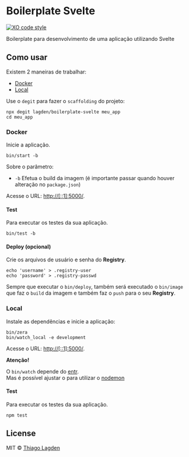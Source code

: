 # Boilerplate Svelte

[![XO code style][xo-img]][xo]

[xo-img]:        https://img.shields.io/badge/code_style-XO-5ed9c7.svg
[xo]:            https://github.com/sindresorhus/xo


Boilerplate para desenvolvimento de uma aplicação utilizando Svelte


## Como usar

Existem 2 maneiras de trabalhar:

- [Docker](#docker)
- [Local](#local)


Use o `degit` para fazer o `scaffolding` do projeto:

```shell
npx degit lagden/boilerplate-svelte meu_app
cd meu_app
```


### Docker

Inicie a aplicação.

```shell
bin/start -b
```

Sobre o parâmetro:

 - `-b` Efetua o build da imagem (é importante passar quando houver alteração no `package.json`)


Acesse o URL: [http://[::1]:5000/](http://[::1]:5000/).


#### Test

Para executar os testes da sua aplicação.

```shell
bin/test -b
```

#### Deploy (opcional)

Crie os arquivos de usuário e senha do **Registry**.

```shell
echo 'username' > .registry-user
echo 'password' > .registry-passwd
```

Sempre que executar o `bin/deploy`, também será executado o `bin/image` que faz o `build` da imagem e também faz o `push` para o seu **Registry**.


### Local

Instale as dependências e inicie a aplicação:

```shell
bin/zera
bin/watch_local -e development
```

Acesse o URL: [http://[::1]:5000/](http://[::1]:5000/).


**Atenção!**

O `bin/watch` depende do [entr](https://github.com/eradman/entr).  
Mas é possível ajustar o para utilizar o [nodemon](https://github.com/remy/nodemon)


#### Test

Para executar os testes da sua aplicação.

```shell
npm test
```


## License

MIT © [Thiago Lagden](https://github.com/lagden)
